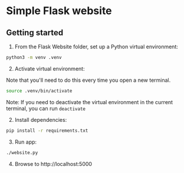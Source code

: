 # Simple Flask website

## Getting started

1. From the Flask Website folder, set up a Python virtual environment:

  ```bash
  python3 -m venv .venv
  ```

2. Activate virtual environment:

  Note that you'll need to do this every time you open a new terminal.

  ```bash
  source .venv/bin/activate
  ```

  Note: If you need to deactivate the virtual environment in the current terminal, you can run `deactivate`

2. Install dependencies:

  ```bash
  pip install -r requirements.txt
  ```

3. Run app:

  ```bash
  ./website.py
  ```

4. Browse to http://localhost:5000
